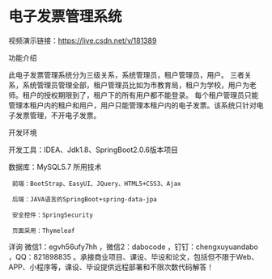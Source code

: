 # 电子发票管理系统

视频演示链接：https://live.csdn.net/v/181389

功能介绍

此电子发票管理系统分为三级关系，系统管理员，租户管理员，用户。 三者关系，系统管理员管理全部，租户管理员比如为市教育局，租户为学校，用户为老师。租户的授权期限到了，租户下的所有用户都不能登录。 每个租户管理员只能管理本租户内的租户和用户，用户只能管理本租户内的电子发票。该系统只针对电子发票管理，不开电子发票。

开发环境

开发工具：IDEA、Jdk1.8、SpringBoot2.0.6版本项目

数据库：MySQL5.7
所用技术

     前端：BootStrap、EasyUI、JQuery、HTML5+CSS3、Ajax

     后端：JAVA语言的SpringBoot+spring-data-jpa

     安全控件：SpringSecurity

     页面采用：Thymeleaf


详询 微信1：egvh56ufy7hh ，微信2：dabocode ，钉钉：chengxuyuandabo ，QQ：821898835 。承接商业项目、课设、毕设和论文，包括但不限于Web、APP、小程序等，课设、毕设提供远程部署和不限次数代码解答！
